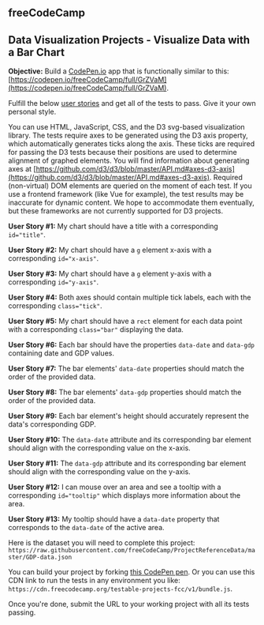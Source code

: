 ## freeCodeCamp

## Data Visualization Projects - Visualize Data with a Bar Chart

**Objective:**  Build a  [CodePen.io](https://codepen.io/)  app that is functionally similar to this:  [https://codepen.io/freeCodeCamp/full/GrZVaM](https://codepen.io/freeCodeCamp/full/GrZVaM).

Fulfill the below  [user stories](https://en.wikipedia.org/wiki/User_story)  and get all of the tests to pass. Give it your own personal style.

You can use HTML, JavaScript, CSS, and the D3 svg-based visualization library. The tests require axes to be generated using the D3 axis property, which automatically generates ticks along the axis. These ticks are required for passing the D3 tests because their positions are used to determine alignment of graphed elements. You will find information about generating axes at  [https://github.com/d3/d3/blob/master/API.md#axes-d3-axis](https://github.com/d3/d3/blob/master/API.md#axes-d3-axis). Required (non-virtual) DOM elements are queried on the moment of each test. If you use a frontend framework (like Vue for example), the test results may be inaccurate for dynamic content. We hope to accommodate them eventually, but these frameworks are not currently supported for D3 projects.

**User Story #1:**  My chart should have a title with a corresponding  `id="title"`.

**User Story #2:**  My chart should have a  `g`  element x-axis with a corresponding  `id="x-axis"`.

**User Story #3:**  My chart should have a  `g`  element y-axis with a corresponding  `id="y-axis"`.

**User Story #4:**  Both axes should contain multiple tick labels, each with the corresponding  `class="tick"`.

**User Story #5:**  My chart should have a  `rect`  element for each data point with a corresponding  `class="bar"`  displaying the data.

**User Story #6:**  Each bar should have the properties  `data-date`  and  `data-gdp`  containing date and GDP values.

**User Story #7:**  The bar elements'  `data-date`  properties should match the order of the provided data.

**User Story #8:**  The bar elements'  `data-gdp`  properties should match the order of the provided data.

**User Story #9:**  Each bar element's height should accurately represent the data's corresponding GDP.

**User Story #10:**  The  `data-date`  attribute and its corresponding bar element should align with the corresponding value on the x-axis.

**User Story #11:**  The  `data-gdp`  attribute and its corresponding bar element should align with the corresponding value on the y-axis.

**User Story #12:**  I can mouse over an area and see a tooltip with a corresponding  `id="tooltip"`  which displays more information about the area.

**User Story #13:**  My tooltip should have a  `data-date`  property that corresponds to the  `data-date`  of the active area.

Here is the dataset you will need to complete this project:  `https://raw.githubusercontent.com/freeCodeCamp/ProjectReferenceData/master/GDP-data.json`

You can build your project by forking  [this CodePen pen](https://codepen.io/freeCodeCamp/pen/MJjpwO). Or you can use this CDN link to run the tests in any environment you like:  `https://cdn.freecodecamp.org/testable-projects-fcc/v1/bundle.js`.

Once you're done, submit the URL to your working project with all its tests passing.